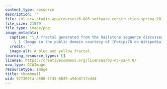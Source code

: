```yaml
---
content_type: resource
description: ''
file: /ol-ocw-studio-app/courses/6-005-software-construction-spring-2016/577309faa5004f456049a94e4f1fed34_6-005S16-th.png
file_size: 21879
file_type: image/png
image_metadata:
  caption: "\_A fractal generated from the hailstone sequence discussed in Lecture\
    \ 1 (Image in the public domain courtesy of [Pokips76 on Wikipedia](https://en.wikipedia.org/wiki/Collatz_conjecture#/media/File:CollatzFractal.png))."
  credit: ''
  image-alt: A blue and yellow fractal.
learning_resource_types: []
license: https://creativecommons.org/licenses/by-nc-sa/4.0/
ocw_type: OCWImage
resourcetype: Image
title: thumbnail
uid: 577309fa-a500-4f45-6049-a94e4f1fed34
---
```

